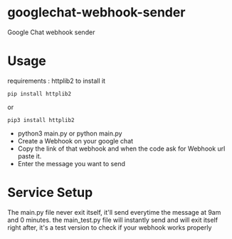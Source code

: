 # googlechat-webhook-sender
Google Chat webhook sender

# Usage

requirements : httplib2
to install it 
```
pip install httplib2
```
or
```
pip3 install httplib2
```


- python3 main.py or python main.py
- Create a Webhook on your google chat
- Copy the link of that webhook and when the code ask for Webhook url paste it.
- Enter the message you want to send

# Service Setup

The main.py file never exit itself, it'll send everytime the message at 9am and 0 minutes.
the main_test.py file will instantly send and will exit itself right after, it's a test version to check if your webhook works properly
